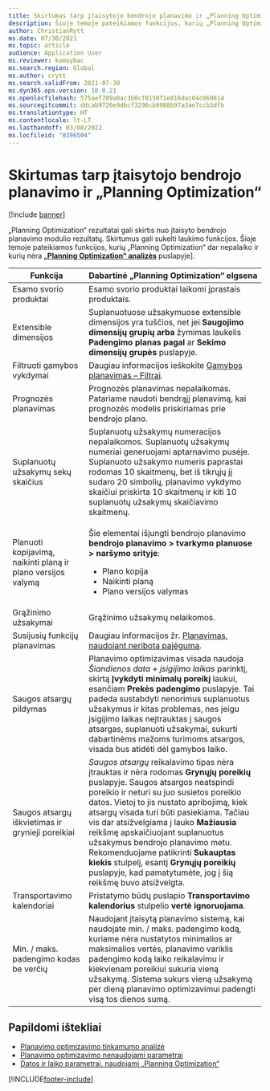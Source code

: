 ```yaml
---
title: Skirtumas tarp įtaisytojo bendrojo planavimo ir „Planning Optimization“
description: Šioje temoje pateikiamos funkcijos, kurių „Planning Optimization“ dar nepalaiko ir kurių nėra „Planning Optimization“ analizės puslapyje.
author: ChristianRytt
ms.date: 07/30/2021
ms.topic: article
audience: Application User
ms.reviewer: kamaybac
ms.search.region: Global
ms.author: crytt
ms.search.validFrom: 2021-07-30
ms.dyn365.ops.version: 10.0.21
ms.openlocfilehash: 575aef709a0ac3b0cf8150f1e816dac04c069814
ms.sourcegitcommit: ddcab9726e9dbcf3296cb0988b97a3ae7ccb3dfb
ms.translationtype: HT
ms.contentlocale: lt-LT
ms.lasthandoff: 03/08/2022
ms.locfileid: "8396504"
---
```

# <a name="differences-between-built-in-master-planning-and-planning-optimization"></a>Skirtumas tarp įtaisytojo bendrojo planavimo ir „Planning Optimization“

[!include [banner](../../includes/banner.md)]

„Planning Optimization“ rezultatai gali skirtis nuo įtaisyto bendrojo planavimo modulio rezultatų. Skirtumus gali sukelti laukimo funkcijos. Šioje temoje pateikiamos funkcijos, kurių „Planning Optimization“ dar nepalaiko ir kurių nėra **[„Planning Optimization“ analizės](planning-optimization-fit-analysis.md)** puslapyje].

| Funkcija | Dabartinė „Planning Optimization“ elgsena |
|---|---|
| Esamo svorio produktai | Esamo svorio produktai laikomi įprastais produktais.|
| Extensible dimensijos | Suplanuotuose užsakymuose extensible dimensijos yra tuščios, net jei **Saugojimo dimensijų grupių arba** žymimas laukelis **Padengimo planas pagal** ar **Sekimo dimensijų grupės** puslapyje. |
| Filtruoti gamybos vykdymai | Daugiau informacijos ieškokite [Gamybos planavimas – Filtrai](production-planning.md#filters). |
| Prognozės planavimas | Prognozės planavimas nepalaikomas. Patariame naudoti bendrąjį planavimą, kai prognozės modelis priskiriamas prie bendrojo plano. |
| Suplanuotų užsakymų sekų skaičius | Suplanuotų užsakymų numeracijos nepalaikomos. Suplanuotų užsakymų numeriai generuojami aptarnavimo pusėje. Suplanuoto užsakymo numeris paprastai rodomas 10 skaitmenų, bet iš tikrųjų jį sudaro 20 simbolių, planavimo vykdymo skaičiui priskirta 10 skaitmenų ir kiti 10 suplanuotų užsakymų skaičiavimo skaitmenų. |
| Planuoti kopijavimą, naikinti planą ir plano versijos valymą | <p>Šie elementai išjungti bendrojo planavimo **bendrojo planavimo \> tvarkymo planuose \> naršymo srityje**:</p><ul><li>Plano kopija</li><li>Naikinti planą</li><li>Plano versijos valymas</li></ul> |
| Grąžinimo užsakymai | Grąžinimo užsakymų nelaikomos. |
| Susijusių funkcijų planavimas | Daugiau informacijos žr. [Planavimas, naudojant neribotą pajėgumą](infinite-capacity-planning.md#limitations). |
| Saugos atsargų pildymas | Planavimo optimizavimas visada naudoja *Šiandienos data + įsigijimo laikas* parinktį, skirtą **Įvykdyti minimalų poreikį** laukui, esančiam **Prekės padengimo** puslapyje. Tai padeda sustabdyti nenorimus suplanuotus užsakymus ir kitas problemas, nes jeigu įsigijimo laikas neįtrauktas į saugos atsargas, suplanuoti užsakymai, sukurti dabartinėms mažoms turimoms atsargos, visada bus atidėti dėl gamybos laiko. |
| Saugos atsargų iškvietimas ir grynieji poreikiai | *Saugos atsargų* reikalavimo tipas nėra įtrauktas ir nėra rodomas **Grynųjų poreikių** puslapyje. Saugos atsargos neatspindi poreikio ir neturi su juo susietos poreikio datos. Vietoj to jis nustato apribojimą, kiek atsargų visada turi būti pasiekiama. Tačiau vis dar atsižvelgiama į lauko **Mažiausia** reikšmę apskaičiuojant suplanuotus užsakymus bendrojo planavimo metu. Rekomenduojame patikrinti **Sukauptas kiekis** stulpelį, esantį **Grynųjų poreikių** puslapyje, kad pamatytumėte, jog į šią reikšmę buvo atsižvelgta. |
| Transportavimo kalendoriai | Pristatymo būdų puslapio **Transportavimo kalendorius** stulpelio **vertė ignoruojama**. |
| Min. / maks. padengimo kodas be verčių| Naudojant įtaisytą planavimo sistemą, kai naudojate min. / maks. padengimo kodą, kuriame nėra nustatytos minimalios ar maksimalios vertės, planavimo variklis padengimo kodą laiko reikalavimu ir kiekvienam poreikiui sukuria vieną užsakymą. Sistema sukurs vieną užsakymą per dieną planavimo optimizavimui padengti visą tos dienos sumą.  |

## <a name="additional-resources"></a>Papildomi ištekliai

- [Planavimo optimizavimo tinkamumo analizė](planning-optimization-fit-analysis.md)
- [Planavimo optimizavimo nenaudojami parametrai](not-used-parameters.md)
- [Datos ir laiko parametrai, naudojami „Planning Optimization“](date-time-used.md)

[!INCLUDE[footer-include](../../../includes/footer-banner.md)]
